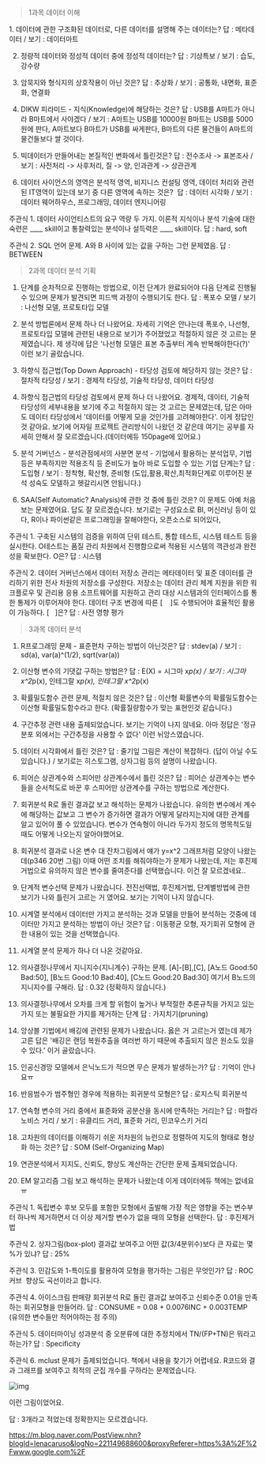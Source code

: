 > 1과목 데이터 이해

1. 데이터에 관한 구조화된 데이터로, 다른 데이터를 설명해 주는 데이터는?
답 : 메타데이터 / 보기 : 데이터마트

2. 정량적 데이터와 정성적 데이터 중에 정성적 데이터는?
답 : 기상특보 / 보기 : 습도, 강수량

3. 암묵지와 형식지의 상호작용이 아닌 것은?
답 : 추상화 / 보기 : 공통화, 내면화, 표준화, 연결화

4. DIKW 피라미드 - 지식(Knowledge)에 해당하는 것은?
답 : USB를 A마트가 아니라 B마트에서 사야겠다 / 보기 : A마트는 USB를 10000원 B마트는 USB를 5000원에 판다, A마트보다 B마트가 USB를 싸게판다, B마트의 다른 물건들이 A마트의 물건들보다 쌀 것이다.

5. 빅데이터가 만들어내는 본질적인 변화에서 틀린것은?
답 : 전수조사 -> 표본조사 / 보기 : 사전처리 -> 사후처리, 질 -> 양, 인과관계 -> 상관관계

6. 데이터 사이언스의 영역은 분석적 영역, 비지니스 컨설팅 영역, 데이터 처리와 관련된 IT영역이 있는데 보기 중 다른 영역에 속하는 것은? 
답 : 데이터 시각화 / 보기 : 데이터 웨어하우스, 프로그래밍, 데이터 엔지니어링

주관식 1. 데이터 사이언티스트의 요구 역량 두 가지. 이론적 지식이나 분석 기술에 대한 숙련은 ____ skill이고 통찰력있는 분석이나 설득력은 ____ skill이다.
답 : hard, soft

주관식 2. SQL 언어 문제. A와 B 사이에 있는 값을 구하는 그런 문제였음.
답 : BETWEEN

> 2과목 데이터 분석 기획

1. 단계를 순차적으로 진행하는 방법으로, 이전 단계가 완료되어야 다음 단계로 진행될 수 있으며 문제가 발견되면 피드백 과정이 수행되기도 한다.
답 : 폭포수 모델 / 보기 : 나선형 모델, 프로토타입 모델

2. 분석 방법론에서 문제 하나 더 나왔어요. 자세히 기억은 안나는데 폭포수, 나선형, 프로토타입 모델에 관련된 내용으로 보기가 주어졌었고 적절하지 않은 것 고르는 문제였습니다. 제 생각에 답은 '나선형 모델은 표본 추출부터 계속 반복해야한다(?)' 이런 보기 골랐습니다.

3. 하향식 접근법(Top Down Approach) - 타당성 검토에 해당하지 않는 것은?
답 : 절차적 타당성 / 보기 : 경제적 타당성, 기술적 타당성, 데이터 타당성

4. 하향식 접근법의 타당성 검토에서 문제 하나 더 나왔어요. 경제적, 데이터, 기술적 타당성의 세부내용을 보기에 주고 적절하지 않는 것 고르는 문제였는데, 답은 아마도 데이터 타당성에서 '데이터를 어떻게 모을 것인가를 고려해야한다'. 이게 정답인것 같아요.
보기에 어자일 프로젝트 관리방식이 나왔던 것 같은데 여기는 공부를 자세히 안해서 잘 모르겠습니다.(데이터에듀 150page에 있어요.)

5. 분석 거버넌스 - 분석관점에서의 사분면 분석 - 기업에서 활용하는 분석업무, 기법 등은 부족하지만 적용조직 등 준비도가 높아 바로 도입할 수 있는 기업 단계는?
답 : 도입형 / 보기 : 정착형, 확산형, 준비형 (도입,활용,확산,최적화단계로 이루어진 분석 성숙도 모델하고 헷갈리시면 안됩니다.)

6. SAA(Self Automatic? Analysis)에 관한 것 중에 틀린 것은? 이 문제도 아예 처음 보는 문제였어요.
답도 잘 모르겠습니다. 보기로는 구성요소로 BI, 머신러닝 등이 있다, R이나 파이썬같은 프로그래밍을 잘해야한다, 오픈소스로 되어있다, 

주관식 1. 구축된 시스템의 검증을 위하여 단위 테스트, 통합 테스트, 시스템 테스트 등을 실시한다. O테스트는 품질 관리 차원에서 진행함으로써 적용된 시스템의 객관성과 완전성을 확보한다. O은?
답 : 시스템

주관식 2. 데이터 거버넌스에서 데이터 저장소 관리는 메타데이터 및 표준 데이터를 관리하기 위한 전사 차원의 저장소를 구성한다. 저장소는 데이터 관리 체계 지원을 위한 워크플로우 및 관리용 응용 소프트웨어를 지원하고 관리 대상 시스템과의 인터페이스를 통한 통제가 이루어져야 한다. 데이터 구조 변경에 따른 [    ]도 수행되어야 효율적인 활용이 가능하다. [   ]은?
답 : 사전 영향 평가

> 3과목 데이터 분석

1. R프로그래밍 문제 - 표준편차 구하는 방법이 아닌것은?
답 : stdev(a) / 보기 : sd(a), var(a)^(1/2), sqrt(var(a))

2. 이산형 변수의 기댓값 구하는 방법은?
답 : E(X) = 시그마 x*p(x) / 보기 : 시그마 x^2*p(x), 인테그랄 x*p(x), 인테그랄 x^2*p(x)

3. 확률밀도함수 관련 문제, 적절치 않은 것은?
답 : 이산형 확률변수의 확률밀도함수는 이산형 확률밀도함수라고 한다. (확률질량함수가 맞는 표현인것 같습니다.)

4. 구간추정 관련 내용 출제되었습니다. 보기는 기억이 나지 않네요. 아마 정답은 '정규분포 외에서는 구간추정을 사용할 수 없다' 이런 뉘앙스였습니다.

5. 데이터 시각화에서 틀린 것은?
답 : 줄기잎 그림은 계산이 복잡하다. (답이 아닐 수도 있습니다.) / 보기로는 히스토그램, 상자그림 등의 설명이 나왔습니다.

6. 피어슨 상관계수와 스피어만 상관계수에서 틀린 것은?
답 : 피어슨 상관계수는 변수들을 순서척도로 바꾼 후 스피어만 상관계수를 구하는 방법으로 계산한다.

7. 회귀분석 R로 돌린 결과값 보고 해석하는 문제가 나왔습니다. 유의한 변수에서 계수에 해당하는 값보고 그 변수가 증가하면 결과가 어떻게 달라지는지에 대한 관계를 알고 있어야 풀 수 있었습니다. 변수가 연속형이 아니라 두가지 정도의 명목척도일때도 어떻게 나오는지 알아야했어요. 

8. 회귀분석 결과로 나온 변수 대 잔차그림에서 얘가 y=x^2 그래프처럼 모양이 나왔는데(p346 20번 그림) 이때 어떤 조치를 해줘야하는가 문제가 나왔는데, 저는 후진제거법으로 유의하지 않은 변수를 줄여준다를 선택했습니다. 이건 잘 모르겠네요..

9. 단계적 변수선택 문제가 나왔습니다. 전진선택법, 후진제거법, 단계별방법에 관한 보기가 나와 틀린거 고르는 거 였어요. 보기는 기억이 나지 않습니다.

10. 시계열 분석에서 데이터만 가지고 분석하는 것과 모델을 만들어 분석하는 것중에 데이터만 가지고 분석하는 방법이 아닌 것은?
답 : 이동평균 모형, 자기회귀 모형에 관한 내용이 있는 것을 선택했습니다.

11. 시계열 분석 문제가 하나 더 나온 것같아요.

12. 의사결정나무에서 지니지수(지니계수) 구하는 문제. [A]-[B],[C], [A노드 Good:50 Bad:50], [B노드 Good:10 Bad:40], [C노드 Good:20 Bad:30] 여기서 B노드의 지니지수를 구해라.
답 : 0.32 (정확하지 않습니다.)

13. 의사결정나무에서 오차를 크게 할 위험이 높거나 부적절한 추론규칙을 가지고 있는 가지 또는 불필요한 가지를 제거하는 단계
답 : 가지치기(pruning)

14. 앙상블 기법에서 배깅에 관련된 문제가 나왔습니다. 옳은 거 고르는거 였는데 제가 고른 답은 '배깅은 랜덤 복원추출을 여러번 하기 때문에 추출되지 않은 원소도 있을 수 있다.' 이거 골랐습니다.

15. 인공신경망 모델에서 은닉노드가 적으면 무슨 문제가 발생하는가?
답 : 기억이 안나요ㅠ

16. 반응범수가 범주형인 경우에 적용하는 회귀분석 모형은?
답 : 로지스틱 회귀분석

17. 연속형 변수의 거리 중에서 표준화와 공분산을 동시에 만족하는 거리는?
답 : 마할라노비스 거리 / 보기 : 유클리드 거리, 표준화 거리, 민코우스키 거리

18. 고차원의 데이터를 이해하기 쉬운 저차원의 뉴런으로 정렬하여 지도의 형태로 형상화 하는 것은?
답 : SOM (Self-Organizing Map)

19. 연관분석에서 지지도, 신뢰도, 향상도 계산하는 간단한 문제 출제되었습니다.

20. EM 알고리즘 그림 보고 해석하는 문제가 나왔는데 이게 데이터에듀 책에는 없네요ㅠ


주관식 1. 독립변수 후보 모두를 포함한 모형에서 출발해 가장 적은 영향을 주는 변수부터 하나씩 제거하면서 더 이상 제거할 변수가 없을 때의 모형을 선택한다.
답 : 후진제거법

주관식 2. 상자그림(box-plot) 결과값 보여주고 어떤 값(3/4분위수)보다 큰 자료는 몇 %가 있냐?
답 : 25%

주관식 3. 민감도와 1-특이도를 활용하여 모형을 평가하는 그림은 무엇인가?
답 : ROC 커브  향상도 곡선이라고 합니다.

주관식 4. 아이스크림 판매량 회귀분석 R로 돌린 결과값 보여주고 신뢰수준 0.01을 만족하는 회귀모형을 만들어라.
답 : CONSUME = 0.08 + 0.0076INC + 0.003TEMP (유의한 변수들만 적어야하는 점 주의)

주관식 5. 데이터마이닝 성과분석 중 오분류에 대한 추정치에서 TN/(FP+TN)은 뭐라고 하는가?
답 : Specificity

주관식 6. mclust 문제가 출제되었습니다. 책에서 내용을 찾기가 어렵네요. R코드와 결과 그래프를 보여주고 최적의 군집 개수를 구하라는 문제였습니다.

![img](https://dthumb-phinf.pstatic.net/?src=%22http%3A%2F%2Fpostfiles13.naver.net%2FMjAxNjExMDFfMjk2%2FMDAxNDc3OTY2ODk3Mzk2.1IY5Oyx5yMzkbLnRV-3ShSqJEo-qagK4DN4lO-5bPT4g.Z7kB5QgxPAkAw2Gb4wdlS4tZKSdRN9OND_ZedLbg_log.PNG.woosa7%2Fm02_bic.png%3Ftype%3Dw1%22&type=w2)

이런 그림이었어요.


답 : 3개라고 적었는데 정확한지는 모르겠습니다.

<https://m.blog.naver.com/PostView.nhn?blogId=lenacaruso&logNo=221149688600&proxyReferer=https%3A%2F%2Fwww.google.com%2F> 